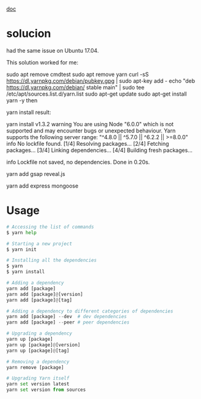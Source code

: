 [doc](https://yarnpkg.com/getting-started/install)




#  solucion

 had the same issue on Ubuntu 17.04.

This solution worked for me:

sudo apt remove cmdtest
sudo apt remove yarn
curl -sS https://dl.yarnpkg.com/debian/pubkey.gpg | sudo apt-key add -
echo "deb https://dl.yarnpkg.com/debian/ stable main" | sudo tee /etc/apt/sources.list.d/yarn.list
sudo apt-get update
sudo apt-get install yarn -y
then

yarn install
result:

yarn install v1.3.2
warning You are using Node "6.0.0" which is not supported and may encounter bugs or unexpected behaviour. Yarn supports the following server range: "^4.8.0 || ^5.7.0 || ^6.2.2 || >=8.0.0"
info No lockfile found.
[1/4] Resolving packages...
[2/4] Fetching packages...
[3/4] Linking dependencies...
[4/4] Building fresh packages...

info Lockfile not saved, no dependencies.
Done in 0.20s.


yarn add gsap reveal.js

yarn add express mongoose



# Usage
```py
# Accessing the list of commands
$ yarn help

# Starting a new project
$ yarn init

# Installing all the dependencies
$ yarn
$ yarn install

# Adding a dependency
yarn add [package]
yarn add [package]@[version]
yarn add [package]@[tag]

# Adding a dependency to different categories of dependencies
yarn add [package] --dev  # dev dependencies
yarn add [package] --peer # peer dependencies

# Upgrading a dependency
yarn up [package]
yarn up [package]@[version]
yarn up [package]@[tag]

# Removing a dependency
yarn remove [package]

# Upgrading Yarn itself
yarn set version latest
yarn set version from sources
```